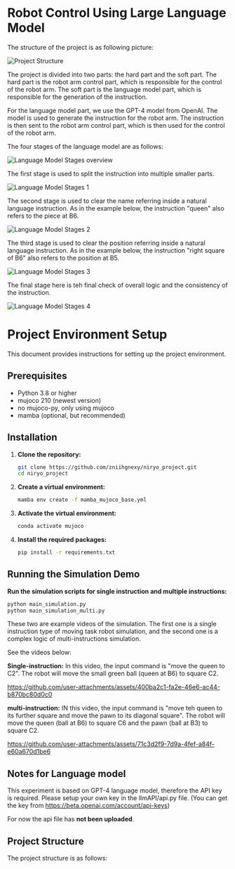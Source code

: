 # Robot Control Using Large Language Model

The structure of the project is as following picture:

![Project Structure](./figures/hard_soft.jpg)

The project is divided into two parts: the hard part and the soft part. The hard part is the robot arm control part, which is responsible for the control of the robot arm. The soft part is the language model part, which is responsible for the generation of the instruction.

For the language model part, we use the GPT-4 model from OpenAI. The model is used to generate the instruction for the robot arm. The instruction is then sent to the robot arm control part, which is then used for the control of the robot arm.

The four stages of the language model are as follows:

![Language Model Stages overview](./figures/pipeline_whole.jpg)

The first stage is used to split the instruction into multiple smaller parts.

![Language Model Stages 1](./figures/stage1.jpg)

The second stage is used to clear the name referring inside a natural language instruction. As in the example below, the instruction "queen" also refers to the piece at B6.

![Language Model Stages 2](./figures/stage2.jpg)

The third stage is used to clear the position referring inside a natural language instruction. As in the example below, the instruction "right square of B6" also refers to the position at B5.

![Language Model Stages 3](./figures/stage3.jpg)

The final stage here is teh final check of overall logic and the consistency of the instruction.

![Language Model Stages 4](./figures/stage4.jpg)

# Project Environment Setup

This document provides instructions for setting up the project environment.

## Prerequisites

- Python 3.8 or higher
- mujoco 210 (newest version)
- no mujoco-py, only using mujoco
- mamba (optional, but recommended)

## Installation

1. **Clone the repository:**

    ```sh
    git clone https://github.com/zniihgnexy/niryo_project.git
    cd niryo_project
    ```

2. **Create a virtual environment:**

    ```sh
    mamba env create -f mamba_mujoco_base.yml
    ```

3. **Activate the virtual environment:**

    ```sh
    conda activate mujoco
    ```

4. **Install the required packages:**

    ```sh
    pip install -r requirements.txt
    ```

## Running the Simulation Demo

**Run the simulation scripts for single instruction and multiple instructions:**

```sh
python main_simulation.py
python main_simulation_multi.py
```
These two are example videos of the simulation. The first one is a single instruction type of moving task robot simulation, and the second one is a complex logic of multi-instructions simulation.

See the videos below:

**Single-instruction:** In this video, the input command is "move the queen to C2". The robot will move the small green ball (queen at B6) to square C2.

https://github.com/user-attachments/assets/400ba2c1-fa2e-46e6-ac44-b870bc80d0c0


**multi-instruction:** IN this video, the input command is "move teh queen to its further square and move the pawn to its diagonal square". The robot will move the queen (ball at B6) to square C6 and the pawn (ball at B3) to square C2.

https://github.com/user-attachments/assets/71c3d2f9-7d9a-4fef-a84f-e60a670d1be6



## Notes for Language model

This experiment is based on GPT-4 language model, therefore the API key is required. Please setup your own key in the llmAPI/api.py file. (You can get the key from https://beta.openai.com/account/api-keys)

For now the api file has **not been uploaded**.

## Project Structure

The project structure is as follows:
